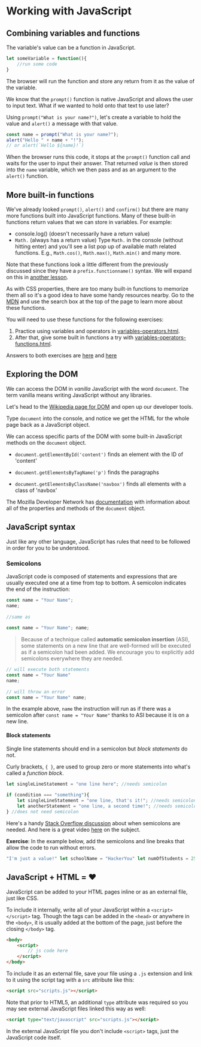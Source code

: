 <!-- Student takeaway: -->
<!--Student will be able to:
- Store a function in a variable
- Know that Math. and console.log exist
- Where to insert senicolons (at the end of an instruction but not after a statement block)
- How to link a script file
- How to write script in an HTML file
 -->

# Working with JavaScript

## Combining variables and functions

The variable's value can be a function in JavaScript.

```js
let someVariable = function(){
	//run some code
}
```
The browser will run the function and store any return from it as the value of the variable.

We know that the `prompt()` function is native JavaScript and allows the user to input text. What if we wanted to hold onto that text to use later?

Using `prompt("What is your name?")`, let's create a variable to hold the value and `alert()` a message with that value.

```js
const name = prompt("What is your name?");
alert("Hello " + name + "!");
// or alert(`Hello ${name}!`)
```

When the browser runs this code, it stops at the `prompt()` function call and waits for the user to input their answer. That returned *value* is then stored into the `name` variable, which we then pass and as an argument to the `alert()` function.

## More built-in functions
We've already looked `prompt()`, `alert()` and `confirm()` but there are many more functions built into JavaScript functions. Many of these built-in functions return values that we can store in variables. For example:

* console.log() (doesn't necessarily have a return value)
* `Math.` (always has a return value)
Type `Math.` in the console (without hitting enter) and you'll see a list pop up of available math related functions. E.g., `Math.cos()`, `Math.max()`, `Math.min()` and many more.

Note that these functions look a little different from the previously discussed since they have a `prefix.functionname()` syntax. We will expand on this in [another lesson](https://github.com/HackerYou/bootcamp-notes/blob/master/programming-fundamentals/objects.md).

As with CSS properties, there are too many built-in functions to memorize them all so it's a good idea to have some handy resources nearby. Go to the [MDN](https://developer.mozilla.org/en-US/) and use the search box at the top of the page to learn more about these functions. 

You will need to use these functions for the following exercises:

1. Practice using variables and operators in [variables-operators.html](https://hychalknotes.s3.amazonaws.com/variables-operators.html).
2. After that, give some built in functions a try with [variables-operators-functions.html](https://hychalknotes.s3.amazonaws.com/variables-operators-functions.html).

Answers to both exercises are [here](https://hychalknotes.s3.amazonaws.com/variables-operators-ANSWER.html) and [here](https://hychalknotes.s3.amazonaws.com/variables-operators-functions-ANSWER.html)

## Exploring the DOM

We can access the DOM in _vanilla_ JavaScript with the word `document`. The term vanilla means writing JavaScript without any libraries. 

Let's head to the [Wikipedia page for DOM](https://en.wikipedia.org/wiki/Document_Object_Model) and open up our developer tools.

Type `document` into the console, and notice we get the HTML for the whole page back as a JavaScript object. 

We can access specific parts of the DOM with some built-in JavaScript methods on the `document` object. 

* `document.getElementById('content')` finds an element with the ID of 'content'    

* `document.getElementsByTagName('p')` finds the paragraphs
 
* `document.getElementsByClassName('navbox')` finds all elements with a class of 'navbox'


The Mozilla Developer Network has [documentation](https://developer.mozilla.org/en-US/docs/Web/API/Document) with information about all of the properties and methods of the `document` object.

## JavaScript syntax
Just like any other language, JavaScript has rules that need to be followed in order for you to be understood.

### Semicolons
JavaScript code is composed of statements and expressions that are usually executed one at a time from top to bottom. A semicolon indicates the end of the instruction:

```js
const name = "Your Name";
name;
	
//same as
	
const name = "Your Name"; name;
```

> Because of a technique called **automatic semicolon insertion** (ASI), some statements on a new line that are well-formed will be executed as if a semicolon had been added. We encourage you to explicitly add semicolons everywhere they are needed.

```js
// will execute both statements
const name = "Your Name" 
name;
	
// will throw an error
const name = "Your Name" name;
```

In the example above, `name` the instruction will run as if there was a semicolon after `const name = "Your Name"` thanks to ASI because it is on a new line.

#### Block statements
Single line statements should end in a semicolon but _block statements_ do not. 

Curly brackets, `{ }`, are used to group zero or more statements into what's called a _function block_. 

```js
let singleLineStatement = "one line here"; //needs semicolon
	
if (condition === "something"){
	let singleLineStatement = "one line, that's it!"; //needs semicolon
	let anotherStatement = "one line, a second time!"; //needs semicolon
} //does not need semicolon
```

Here's a handy [Stack Overflow discussion](http://stackoverflow.com/questions/1834642/best-practice-for-semicolon-after-every-function-in-javascript) about when semicolons are needed. And here is a great video  [here](https://www.youtube.com/watch?v=Qlr-FGbhKaI) on the subject.

**Exercise**: In the example below, add the semicolons and line breaks that allow the code to run without errors.

```js
"I'm just a value!" let schoolName = "HackerYou" let numOfStudents = 25 schoolName + " has " + numOfStudents + " students." 
```

## JavaScript + HTML = ❤️

JavaScript can be added to your HTML pages inline or as an external file, just like CSS.

To include it internally, write all of your JavaScript within a `<script></script>` tag. Though the tags can be added in the `<head>` or anywhere in the `<body>`, it is usually added at the bottom of the page, just before the closing `</body>` tag.

```html
<body>
	<script>
		// js code here
	</script> 
</body>
```

To include it as an external file, save your file using a `.js` extension and link to it using the script tag with a `src` attribute like this:

```html
<script src="scripts.js"></script> 
```
	
Note that prior to HTML5, an additional `type` attribute was required so you may see external JavaScript files linked this way as well:

```html
<script type="text/javascript" src="scripts.js"></script> 
```

In the external JavaScript file you don't include `<script>` tags, just the JavaScript code itself.
